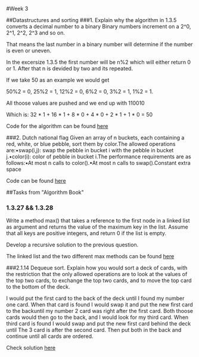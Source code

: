 #Week 3

##Datastructures and sorting
###1. Explain why the algorithm in 1.3.5 converts a decimal number to a binary
Binary numbers increment on a 2^0, 2^1, 2^2, 2^3 and so on.

That means the last number in a binary number will determine if the number is even or uneven.

In the excersize 1.3.5 the first number will be n%2 which will either return 0 or 1. After that n is devided by two and its repeated.

If we take 50 as an example we would get

50%2 = 0, 25%2 = 1, 12%2 = 0, 6%2 = 0, 3%2 = 1, 1%2 = 1.

All thoose values are pushed and we end up with 110010

Which is: 32 * 1 + 16 * 1 + 8 * 0 + 4 * 0 + 2 * 1 + 1 * 0 = 50

Code for the algorithm can be found [here](https://github.com/Ebski/Algorithms/blob/master/Week%203/AlgorithmsWeek3/AlgorithmsWeek3/BinaryRepresentation.cs)

###2. Dutch national flag
Given an array of n buckets, each containing a red, white, or blue pebble, sort them by color.The allowed operations are:•swap(i,j): swap the pebble in bucket i with the pebble in bucket j.•color(i): color of pebble in bucket i.The performance requirements are as follows:•At most n calls to color().•At most n calls to swap().Constant extra space

Code can be found [here](https://github.com/Ebski/Algorithms/blob/master/Week%203/AlgorithmsWeek3/AlgorithmsWeek3/DutchFlag.cs)

##Tasks from "Algorithm Book"
### 1.3.27 && 1.3.28
Write a method max() that takes a reference to the first node in a linked list as
argument and returns the value of the maximum key in the list. Assume that all keys are
positive integers, and return 0 if the list is empty.

Develop a recursive solution to the previous question.

The linked list and the two different max methods can be found [here](https://github.com/Ebski/Algorithms/blob/master/Week%203/AlgorithmsWeek3/AlgorithmsWeek3/LinkedList.cs)

###2.1.14
Dequeue sort. Explain how you would sort a deck of cards, with the restriction
that the only allowed operations are to look at the values of the top two cards, to
exchange the top two cards, and to move the top card to the bottom of the deck.

I would put the first card to the back of the deck until I found my number one card.
When that card is found I would swap it and put the new first card to the backuntil my number 2 card was right after the first card. Both thoose cards would then go to the back, and I would look for my third card. When third card is found I would swap and put the new first card behind the deck until The 3 card is after the second card. Then put both in the back and continue until all cards are ordered.

Check solution [here](https://github.com/Ebski/Algorithms/blob/master/Week%203/AlgorithmsWeek3/AlgorithmsWeek3/DequeSort.cs)
